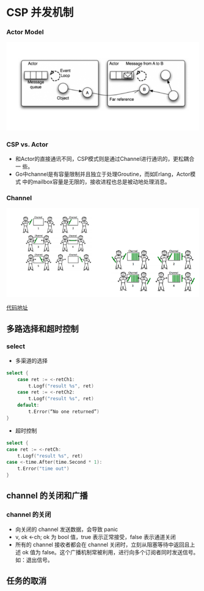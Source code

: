 # CSP 并发机制

### Actor Model

![Actor Model](../resource/actor.jpg)

### CSP vs. Actor

* 和Actor的直接通讯不同，CSP模式则是通过Channel进⾏通讯的，更松耦合⼀
些。
* Go中channel是有容量限制并且独⽴于处理Groutine，⽽如Erlang，Actor模式
中的mailbox容量是⽆限的，接收进程也总是被动地处理消息。

### Channel

![Channel](../resource/channel.png)

[代码地址](../code/go_learning/src/ch17/share_mem/share_mem_test.go)

## 多路选择和超时控制

### select

* 多渠道的选择
```Go
select {
    case ret := <-retCh1:
        t.Logf("result %s", ret)
    case ret := <-retCh2:
        t.Logf("result %s", ret)
    default:
        t.Error(“No one returned”)
}
```
* 超时控制
```Go
select {
case ret := <-retCh:
    t.Logf("result %s", ret)
case <-time.After(time.Second * 1):
    t.Error("time out")
}
```

## channel 的关闭和⼴播

### channel 的关闭

* 向关闭的 channel 发送数据，会导致 panic
* v, ok <-ch; ok 为 bool 值，true 表示正常接受，false 表示通道关闭
* 所有的 channel 接收者都会在 channel 关闭时，⽴刻从阻塞等待中返回且上述 ok 值为 false。这个⼴播机制常被利⽤，进⾏向多个订阅者同时发送信号。如：退出信号。

## 任务的取消